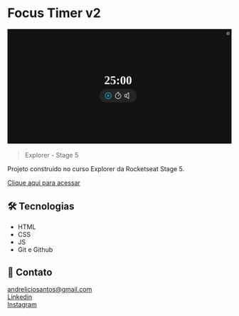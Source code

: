 # Focus Timer v2

![preview](./.github/preview.png)

> Explorer - Stage 5

Projeto construído no curso Explorer da Rocketseat Stage 5.

[Clique aqui para acessar](https://andreliciosantos.github.io/Focus_timer_v2/)

## 🛠 Tecnologias 

- HTML
- CSS
- JS
- Git e Github

## 💛 Contato

andreliciosantos@gmail.com  
[Linkedin](www.linkedin.com/in/andreliciosantos)  
[Instagram](https://www.instagram.com/andreliciosantos/)
